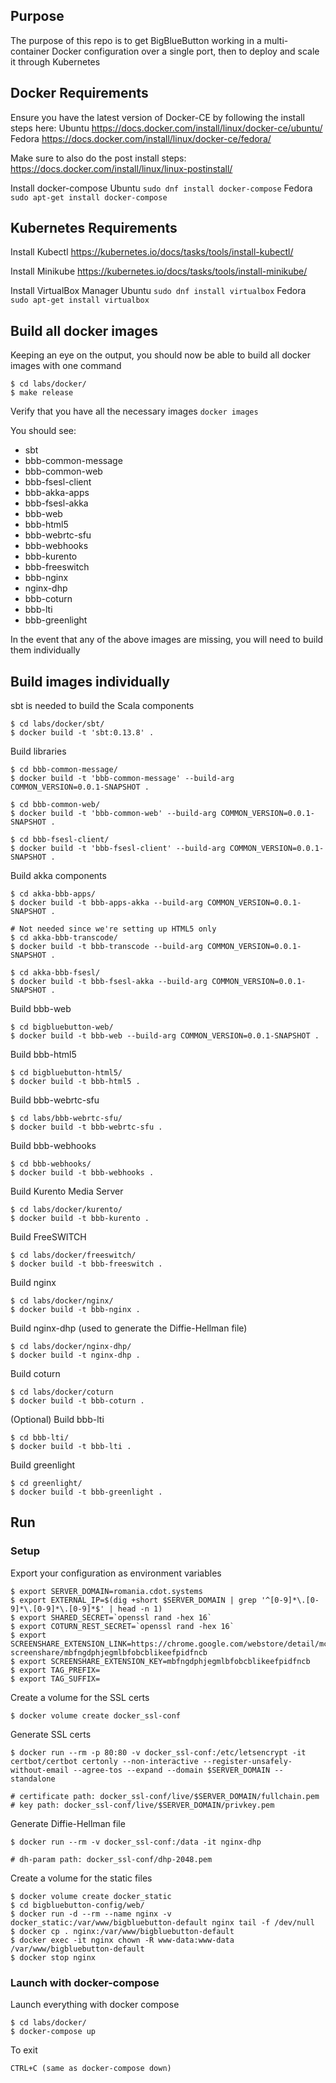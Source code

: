 ## Purpose

The purpose of this repo is to get BigBlueButton working in a multi-container Docker configuration over a single port, then to deploy and scale it through Kubernetes

## Docker Requirements

Ensure you have the latest version of Docker-CE by following the install steps here:
Ubuntu https://docs.docker.com/install/linux/docker-ce/ubuntu/
Fedora https://docs.docker.com/install/linux/docker-ce/fedora/

Make sure to also do the post install steps:
https://docs.docker.com/install/linux/linux-postinstall/

Install docker-compose
Ubuntu `sudo dnf install docker-compose`
Fedora `sudo apt-get install docker-compose`

## Kubernetes Requirements

Install Kubectl
https://kubernetes.io/docs/tasks/tools/install-kubectl/

Install Minikube
https://kubernetes.io/docs/tasks/tools/install-minikube/

Install VirtualBox Manager
Ubuntu `sudo dnf install virtualbox`
Fedora `sudo apt-get install virtualbox`

## Build all docker images

Keeping an eye on the output, you should now be able to build all docker images with one command

```
$ cd labs/docker/
$ make release
```

Verify that you have all the necessary images
`docker images`

You should see:
* sbt
* bbb-common-message
* bbb-common-web
* bbb-fsesl-client
* bbb-akka-apps
* bbb-fsesl-akka
* bbb-web
* bbb-html5
* bbb-webrtc-sfu
* bbb-webhooks
* bbb-kurento
* bbb-freeswitch
* bbb-nginx
* nginx-dhp
* bbb-coturn
* bbb-lti
* bbb-greenlight


In the event that any of the above images are missing, you will need to build them individually

## Build images individually

sbt is needed to build the Scala components
```
$ cd labs/docker/sbt/
$ docker build -t 'sbt:0.13.8' .
```

Build libraries
```
$ cd bbb-common-message/
$ docker build -t 'bbb-common-message' --build-arg COMMON_VERSION=0.0.1-SNAPSHOT .

$ cd bbb-common-web/
$ docker build -t 'bbb-common-web' --build-arg COMMON_VERSION=0.0.1-SNAPSHOT .

$ cd bbb-fsesl-client/
$ docker build -t 'bbb-fsesl-client' --build-arg COMMON_VERSION=0.0.1-SNAPSHOT .
```

Build akka components
```
$ cd akka-bbb-apps/
$ docker build -t bbb-apps-akka --build-arg COMMON_VERSION=0.0.1-SNAPSHOT .

# Not needed since we're setting up HTML5 only
$ cd akka-bbb-transcode/
$ docker build -t bbb-transcode --build-arg COMMON_VERSION=0.0.1-SNAPSHOT .

$ cd akka-bbb-fsesl/
$ docker build -t bbb-fsesl-akka --build-arg COMMON_VERSION=0.0.1-SNAPSHOT .
```

Build bbb-web
```
$ cd bigbluebutton-web/
$ docker build -t bbb-web --build-arg COMMON_VERSION=0.0.1-SNAPSHOT .
```

Build bbb-html5
```
$ cd bigbluebutton-html5/
$ docker build -t bbb-html5 .
```

Build bbb-webrtc-sfu
```
$ cd labs/bbb-webrtc-sfu/
$ docker build -t bbb-webrtc-sfu .
```

Build bbb-webhooks
```
$ cd bbb-webhooks/
$ docker build -t bbb-webhooks .
```

Build Kurento Media Server
```
$ cd labs/docker/kurento/
$ docker build -t bbb-kurento .
```

Build FreeSWITCH
```
$ cd labs/docker/freeswitch/
$ docker build -t bbb-freeswitch .
```

Build nginx
```
$ cd labs/docker/nginx/
$ docker build -t bbb-nginx .
```

Build nginx-dhp (used to generate the Diffie-Hellman file)
```
$ cd labs/docker/nginx-dhp/
$ docker build -t nginx-dhp .
```

Build coturn
```
$ cd labs/docker/coturn
$ docker build -t bbb-coturn .
```

(Optional) Build bbb-lti

```
$ cd bbb-lti/
$ docker build -t bbb-lti .
```

Build greenlight
```
$ cd greenlight/
$ docker build -t bbb-greenlight .
```

## Run

### Setup

Export your configuration as environment variables
```
$ export SERVER_DOMAIN=romania.cdot.systems
$ export EXTERNAL_IP=$(dig +short $SERVER_DOMAIN | grep '^[0-9]*\.[0-9]*\.[0-9]*\.[0-9]*$' | head -n 1)
$ export SHARED_SECRET=`openssl rand -hex 16`
$ export COTURN_REST_SECRET=`openssl rand -hex 16`
$ export SCREENSHARE_EXTENSION_LINK=https://chrome.google.com/webstore/detail/mconf-screenshare/mbfngdphjegmlbfobcblikeefpidfncb
$ export SCREENSHARE_EXTENSION_KEY=mbfngdphjegmlbfobcblikeefpidfncb
$ export TAG_PREFIX=
$ export TAG_SUFFIX=
```

Create a volume for the SSL certs

```
$ docker volume create docker_ssl-conf
```

Generate SSL certs

```
$ docker run --rm -p 80:80 -v docker_ssl-conf:/etc/letsencrypt -it certbot/certbot certonly --non-interactive --register-unsafely-without-email --agree-tos --expand --domain $SERVER_DOMAIN --standalone

# certificate path: docker_ssl-conf/live/$SERVER_DOMAIN/fullchain.pem
# key path: docker_ssl-conf/live/$SERVER_DOMAIN/privkey.pem
```

Generate Diffie-Hellman file

```
$ docker run --rm -v docker_ssl-conf:/data -it nginx-dhp

# dh-param path: docker_ssl-conf/dhp-2048.pem
```

Create a volume for the static files

```
$ docker volume create docker_static
$ cd bigbluebutton-config/web/
$ docker run -d --rm --name nginx -v docker_static:/var/www/bigbluebutton-default nginx tail -f /dev/null
$ docker cp . nginx:/var/www/bigbluebutton-default
$ docker exec -it nginx chown -R www-data:www-data /var/www/bigbluebutton-default
$ docker stop nginx
```

### Launch with docker-compose

Launch everything with docker compose
```
$ cd labs/docker/
$ docker-compose up
```

To exit
```
CTRL+C (same as docker-compose down)
```
